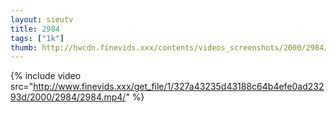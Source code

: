 ```yaml
--- 
layout: sieutv
title: 2984
tags: ["1k"]
thumb: http://hwcdn.finevids.xxx/contents/videos_screenshots/2000/2984/preview.mp4.jpg
---
```

{% include video src="http://www.finevids.xxx/get_file/1/327a43235d43188c64b4efe0ad23293d/2000/2984/2984.mp4/" %} 
